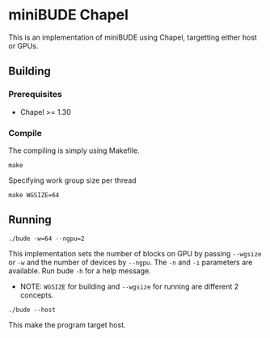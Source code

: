# miniBUDE Chapel

This is an implementation of miniBUDE using Chapel, targetting either host or GPUs.

## Building

### Prerequisites
 * Chapel >= 1.30

### Compile
The compiling is simply using Makefile.
```
make 
```

Specifying work group size per thread
```
make WGSIZE=64
```

## Running
```
./bude -w=64 --ngpu=2
```
This implementation sets the number of blocks on GPU by passing `--wgsize` or `-w` and the number of devices by `--ngpu`. The `-n` and `-i` parameters are available. Run bude `-h` for a help message.
* NOTE: `WGSIZE` for building and `--wgsize` for running are different 2 concepts.

```
./bude --host
```
This make the program target host.